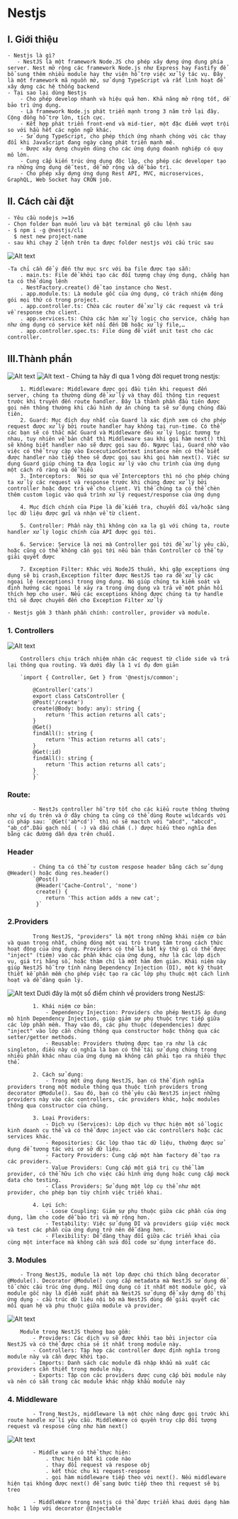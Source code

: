# Nestjs

## I. Giới thiệu
    - Nestjs là gì? 
       - NestJS là một framework Node.JS cho phép xây dựng ứng dụng phía server. Nest mở rộng các framework Node.js như Express hay Fastify để bổ sung thêm nhiều module hay thư viện hỗ trợ việc xử lý tác vụ. Đây là một framework mã nguồn mở, sử dụng TypeScript và rất linh hoạt để xây dựng các hệ thống backend
    - Tại sao lại dùng Nestjs
        - Cho phép develop nhanh và hiệu quả hơn. Khả năng mở rộng tốt, dễ bảo trì ứng dụng.
        - Là framework Node.js phát triển mạnh trong 3 năm trở lại đây. Cộng đồng hỗ trợ lớn, tích cực.
        - Kết hợp phát triển front-end và mid-tier, một đặc điểm vượt trội so với hầu hết các ngôn ngữ khác.
        - Sử dụng TypeScript, cho phép thích ứng nhanh chóng với các thay đổi khi JavaScript đang ngày càng phát triển mạnh mẽ.
        - Được xây dựng chuyên dùng cho các ứng dụng doanh nghiệp có quy mô lớn.
        - Cung cấp kiến trúc ứng dụng độc lập, cho phép các developer tạo ra những ứng dụng dễ test, dễ mở rộng và dễ bảo trì.
        - Cho phép xây dựng ứng dụng Rest API, MVC, microservices, GraphQL, Web Socket hay CRON job.
## II. Cách cài đặt
    - Yêu cầu nodejs >=16
    - Chọn folder bạn muốn lưu và bật terminal gõ câu lệnh sau
    - $ npm i -g @nestjs/cli
      $ nest new project-name
    - sau khi chạy 2 lệnh trên ta được folder nestjs với cấu trúc sau
![Alt text](image.png)

    -Ta chỉ cần để ý đến thư mục src với ba file được tạo sẵn:
        . main.ts: File để khởi tạo các đối tượng chạy ứng dụng, chẳng hạn ta có thể dùng lệnh
        . NestFactory.create() để tạo instance cho Nest.
        . app.module.ts: Là module gốc của ứng dụng, có trách nhiệm đóng gói mọi thứ có trong project.
        . app.controller.ts: Chứa các router để xử lý các request và trả về response cho client.
        . app.services.ts: Chứa các hàm xử lý logic cho service, chẳng hạn như ứng dụng có service kết nối đến DB hoặc xử lý file,…
        . app.controller.spec.ts: File dùng để viết unit test cho các controller.
## III.Thành phần
![Alt text](overview.png)
![Alt text](lifecycle.png)
    - Chúng ta hãy đi qua 1 vòng đời requet trong nestjs:

        1. Middleware: Middleware được gọi đầu tiên khi request đến server, chúng ta thường dùng để xử lý và thay đổi thông tin request trước khi truyền đến route handler. Đây là thành phần đầu tiên được gọi nên thông thường khi cấu hình dự án chúng ta sẽ sử dụng chúng đầu tiên.
        2. Guard: Mục đích duy nhất của Guard là xác định xem có cho phép request được xử lý bởi route handler hay không tại run-time. Có thể các bạn sẽ có thắc mắc Guard và Middleware đều xử lý logic tương tự nhau, tuy nhiên về bản chất thì Middleware sau khi gọi hàm next() thì sẽ không biết handler nào sẽ được gọi sau đó. Ngược lại, Guard nhờ vào việc có thể truy cập vào ExcecutionContext instance nên có thể biết được handler nào tiếp theo sẽ được gọi sau khi gọi hàm next(). Việc sử dụng Guard giúp chúng ta đưa logic xử lý vào chu trình của ứng dụng một cách rõ ràng và dễ hiểu
        3. Interceptors:  Nói sơ qua về Interceptors thì nó cho phép chúng ta xử lý các request và response trước khi chúng được xử lý bởi controller hoặc được trả về cho client. Vì thế chúng ta có thể chèn thêm custom logic vào quá trình xử lý request/response của ứng dụng

        4. Mục đích chính của Pipe là để kiểm tra, chuyển đổi và/hoặc sàng lọc dữ liệu được gửi và nhận về từ client.

        5. Controller: Phần này thì không còn xa lạ gì với chúng ta, route handler xử lý logic chính của API được gọi tới.

        6. Service: Service là nơi mà Controller gọi tới để xử lý yêu cầu, hoặc cũng có thể không cần gọi tới nếu bản thân Controller có thể tự giải quyết được
        
        7. Exception Filter: Khác với NodeJS thuần, khi gặp exceptions ứng dụng sẽ bị crash,Exception filter được NestJS tạo ra để xử lý các ngoại lệ (exceptions) trong ứng dụng. Nó giúp chúng ta kiểm soát và định hướng các ngoại lệ xảy ra trong ứng dụng và trả về một phản hồi thích hợp cho user. Nếu các exceptions không được chúng ta tự handle thì sẽ được chuyển đến cho Exception Filter xử lý

    - Nestjs gồm 3 thành phần chính: controller, provider và module.
###     1. Controllers
![Alt text](controller.png)

        Controllers chịu trách nhiệm nhận các request từ clide side và trả lại thông qua routing. Và dưới đây là 1 ví đụ đơn giản

        `import { Controller, Get } from '@nestjs/common';

            @Controller('cats')
            export class CatsController {
            @Post('/create')
            create(@Body: body: any): string {
                return 'This action returns all cats';
            }
            @Get()
            findAll(): string {
                return 'This action returns all cats';
            }
            @Get(:id)
            findAll(): string {
                return 'This action returns all cats';
            }
            }`
###     Route:

            - NestJs controller hỗ trợ tốt cho các kiểu route thông thường như ví dụ trên và ở đây chúng ta cũng có thể dùng Route wildcards với cú pháp sau: `@Get('ab*cd')` thì nó sẽ mactch với "abcd", "abccd", "ab_cd".Dấu gạch nối ( -) và dấu chấm (.) được hiểu theo nghĩa đen bằng các đường dẫn dựa trên chuỗi.
###     Header

            - Chúng ta có thể tự custom respose header bằng cách sử dụng @Header() hoặc dùng res.header()
            `@Post()
             @Header('Cache-Control', 'none')
             create() {
                return 'This action adds a new cat';
             }`

###     2.Providers

            Trong NestJS, "providers" là một trong những khái niệm cơ bản và quan trọng nhất, chúng đóng một vai trò trung tâm trong cách thức hoạt động của ứng dụng. Providers có thể là bất kỳ thứ gì có thể được "inject" (tiêm) vào các phần khác của ứng dụng, như là các lớp dịch vụ, giá trị hằng số, hoặc thậm chí là một hàm đơn giản. Khái niệm này giúp NestJS hỗ trợ tính năng Dependency Injection (DI), một kỹ thuật thiết kế phần mềm cho phép việc tạo ra các lớp phụ thuộc một cách linh hoạt và dễ dàng quản lý.
![Alt text](provider.png)
            Dưới đây là một số điểm chính về providers trong NestJS:

            1. Khái niệm cơ bản:
                - Dependency Injection: Providers cho phép NestJS áp dụng mô hình Dependency Injection, giúp giảm sự phụ thuộc trực tiếp giữa các lớp phần mềm. Thay vào đó, các phụ thuộc (dependencies) được "inject" vào lớp cần chúng thông qua constructor hoặc thông qua các setter/getter methods.
                - Reusable: Providers thường được tạo ra như là các singleton, điều này có nghĩa là bạn có thể tái sử dụng chúng trong nhiều phần khác nhau của ứng dụng mà không cần phải tạo ra nhiều thực thể.

            2. Cách sử dụng:
                - Trong một ứng dụng NestJS, bạn có thể định nghĩa providers trong một module thông qua thuộc tính providers trong decorator @Module(). Sau đó, bạn có thể yêu cầu NestJS inject những providers này vào các controllers, các providers khác, hoặc modules thông qua constructor của chúng.

            3. Loại Providers:
                - Dịch vụ (Services): Lớp dịch vụ thực hiện một số logic kinh doanh cụ thể và có thể được inject vào các controllers hoặc các services khác.
                - Repositories: Các lớp thao tác dữ liệu, thường được sử dụng để tương tác với cơ sở dữ liệu.
                - Factory Providers: Cung cấp một hàm factory để tạo ra các providers.
                - Value Providers: Cung cấp một giá trị cụ thể làm provider, có thể hữu ích cho việc cấu hình ứng dụng hoặc cung cấp mock data cho testing.
                - Class Providers: Sử dụng một lớp cụ thể như một provider, cho phép bạn tùy chỉnh việc triển khai.

            4. Lợi ích:
                - Loose Coupling: Giảm sự phụ thuộc giữa các phần của ứng dụng, làm cho code dễ bảo trì và mở rộng hơn.
                - Testability: Việc sử dụng DI và providers giúp việc mock và test các phần của ứng dụng trở nên dễ dàng hơn.
                - Flexibility: Dễ dàng thay đổi giữa các triển khai của cùng một interface mà không cần sửa đổi code sử dụng interface đó.

###     3. Modules

        - Trong NestJS, module là một lớp được chú thích bằng decorator @Module(). Decorator @Module() cung cấp metadata mà NestJS sử dụng để tổ chức cấu trúc ứng dụng. Mỗi ứng dụng có ít nhất một module gốc, và module gốc này là điểm xuất phát mà NestJS sử dụng để xây dựng đồ thị ứng dụng - cấu trúc dữ liệu nội bộ mà NestJS dùng để giải quyết các mối quan hệ và phụ thuộc giữa module và provider.
![Alt text](modules.png)

        Module trong NestJS thường bao gồm:
            - Providers: Các dịch vụ sẽ được khởi tạo bởi injector của NestJS và có thể được chia sẻ ít nhất trong module này.
            - Controllers: Tập hợp các controller được định nghĩa trong module này và cần được khởi tạo.
            - Imports: Danh sách các module đã nhập khẩu mà xuất các providers cần thiết trong module này.
            - Exports: Tập con các providers được cung cấp bởi module này và nên có sẵn trong các module khác nhập khẩu module này
###     4. Middleware

            - Trong NestJs, middleware là một chức năng được gọi trước khi route handle xử lí yêu cầu. MiddleWare có quyền truy cập đối tượng request và respose cũng như hàm next()
![Alt text](middleWare.png)
            
            - Middle ware có thể thực hiện:
                . thực hiện bất kì code nào
                . thay đổi request và respose obj
                . kết thúc chu kì request-respose
                . gọi hàm middleware tiếp theo với next(). Nếu middleware hiện tại không được next() để sang bước tiếp theo thì request sẽ bị treo

            - MiddleWare trong nestjs có thể được triển khai dưới dạng hàm hoặc 1 lớp với decorator @Injectable






